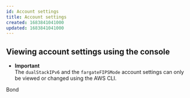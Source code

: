 ```yaml
---
id: Account settings
title: Account settings
created: 1683841041000
updated: 1683841041000
---
```


## Viewing account settings using the console

- **Important**  
The `dualStackIPv6` and the `fargateFIPSMode` account settings can only be viewed or changed using the AWS CLI\.

Bond